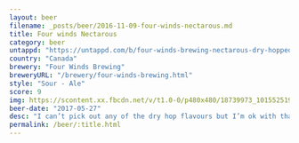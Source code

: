 ```yaml
---
layout: beer
filename: _posts/beer/2016-11-09-four-winds-nectarous.md
title: Four winds Nectarous
category: beer
untappd: "https://untappd.com/b/four-winds-brewing-nectarous-dry-hopped-sour--2016-/1452233"
country: "Canada"
brewery: "Four Winds Brewing"
breweryURL: "/brewery/four-winds-brewing.html"
style: "Sour - Ale"
score: 9
img: https://scontent.xx.fbcdn.net/v/t1.0-0/p480x480/18739973_10155251934533745_7278675421876184352_n.jpg?oh=821737e61fd1ed4bcd7556502fa1b167&oe=59F2B2A7
beer-date: "2017-05-27"
desc: "I can’t pick out any of the dry hop flavours but I’m ok with that because it’s a delicious sour. The kind of sour which gets it right without bothering to worry about hiding it with fruit. It’s hard to say much about this because I don’t have much to compare it to. Definitely worth a try for anyone who feels like experimenting with sours"
permalink: /beer/:title.html
---
```

